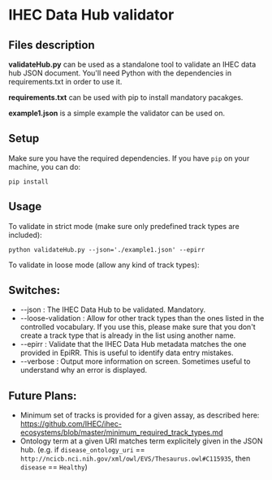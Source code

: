 # IHEC Data Hub validator

## Files description

**validateHub.py** can be used as a standalone tool to validate an IHEC data hub JSON document. You'll need Python with the dependencies in requirements.txt in order to use it.

**requirements.txt** can be used with pip to install mandatory pacakges.

**example1.json** is a simple example the validator can be used on.


## Setup
Make sure you have the required dependencies. If you have ```pip``` on your machine, you can do:
```
pip install
```


## Usage
To validate in strict mode (make sure only predefined track types are included):
```
python validateHub.py --json='./example1.json' --epirr
```

To validate in loose mode (allow any kind of track types):

## Switches:
* --json : The IHEC Data Hub to be validated. Mandatory.
* --loose-validation : Allow for other track types than the ones listed in the controlled vocabulary. If you use this, please make sure that you don't create a track type that is already in the list using another name.
* --epirr : Validate that the IHEC Data Hub metadata matches the one provided in EpiRR. This is useful to identify data entry mistakes.
* --verbose : Output more information on screen. Sometimes useful to understand why an error is displayed.


 
## Future Plans:
* Minimum set of tracks is provided for a given assay, as described here: https://github.com/IHEC/ihec-ecosystems/blob/master/minimum_required_track_types.md
* Ontology term at a given URI matches term explicitely given in the JSON hub. (e.g. if `disease_ontology_uri` == `http://ncicb.nci.nih.gov/xml/owl/EVS/Thesaurus.owl#C115935`, then `disease` == `Healthy`) 
 
